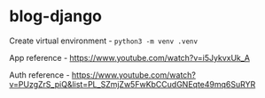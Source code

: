# blog-django

Create virtual environment - `python3 -m venv .venv`

App reference - https://www.youtube.com/watch?v=i5JykvxUk_A

Auth reference - https://www.youtube.com/watch?v=PUzgZrS_piQ&list=PL_SZmjZw5FwKbCCudGNEqte49mq6SuRYR

